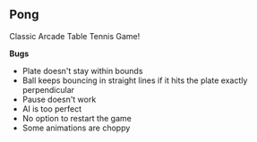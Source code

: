 ## Pong
Classic Arcade Table Tennis Game!

**Bugs**
- Plate doesn't stay within bounds
- Ball keeps bouncing in straight lines if it hits the plate exactly perpendicular
- Pause doesn't work 
- AI is too perfect
- No option to restart the game
- Some animations are choppy